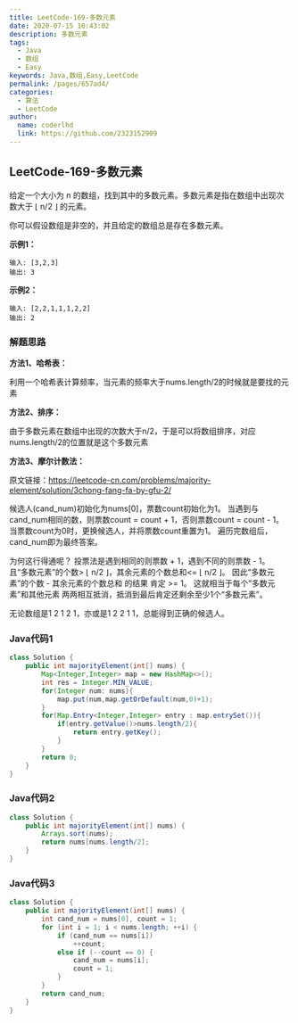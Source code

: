 ```yaml
---
title: LeetCode-169-多数元素
date: 2020-07-15 10:43:02
description: 多数元素
tags: 
  - Java
  - 数组
  - Easy
keywords: Java,数组,Easy,LeetCode
permalink: /pages/657ad4/
categories: 
  - 算法
  - LeetCode
author: 
  name: coderlhd
  link: https://github.com/2323152909
---
```


## LeetCode-169-多数元素

给定一个大小为 n 的数组，找到其中的多数元素。多数元素是指在数组中出现次数大于 ⌊ n/2 ⌋ 的元素。

你可以假设数组是非空的，并且给定的数组总是存在多数元素。

<!--more-->

**示例1：**

```
输入: [3,2,3]
输出: 3
```

**示例2：**

```
输入: [2,2,1,1,1,2,2]
输出: 2
```

### 解题思路

**方法1、哈希表：**

利用一个哈希表计算频率，当元素的频率大于nums.length/2的时候就是要找的元素

**方法2、排序：**

由于多数元素在数组中出现的次数大于n/2，于是可以将数组排序，对应nums.length/2的位置就是这个多数元素

**方法3、摩尔计数法：**

原文链接：https://leetcode-cn.com/problems/majority-element/solution/3chong-fang-fa-by-gfu-2/

候选人(cand_num)初始化为nums[0]，票数count初始化为1。
当遇到与cand_num相同的数，则票数count = count + 1，否则票数count = count - 1。
当票数count为0时，更换候选人，并将票数count重置为1。
遍历完数组后，cand_num即为最终答案。

为何这行得通呢？
投票法是遇到相同的则票数 + 1，遇到不同的则票数 - 1。
且“多数元素”的个数> ⌊ n/2 ⌋，其余元素的个数总和<= ⌊ n/2 ⌋。
因此“多数元素”的个数 - 其余元素的个数总和 的结果 肯定 >= 1。
这就相当于每个“多数元素”和其他元素 两两相互抵消，抵消到最后肯定还剩余至少1个“多数元素”。

无论数组是1 2 1 2 1，亦或是1 2 2 1 1，总能得到正确的候选人。

### Java代码1


```java
class Solution {
    public int majorityElement(int[] nums) {
        Map<Integer,Integer> map = new HashMap<>();
        int res = Integer.MIN_VALUE;
        for(Integer num: nums){
            map.put(num,map.getOrDefault(num,0)+1);
        }
        for(Map.Entry<Integer,Integer> entry : map.entrySet()){
            if(entry.getValue()>nums.length/2){
                return entry.getKey();
            }
        }
        return 0;
    }
}
```

### Java代码2

```java
class Solution {
    public int majorityElement(int[] nums) {
        Arrays.sort(nums);
        return nums[nums.length/2];
    }
}
```

### Java代码3

```java
class Solution {
    public int majorityElement(int[] nums) {
        int cand_num = nums[0], count = 1;
        for (int i = 1; i < nums.length; ++i) {
            if (cand_num == nums[i])
                ++count;
            else if (--count == 0) {
                cand_num = nums[i];
                count = 1;
            }
        }
        return cand_num;
    }
}
```



